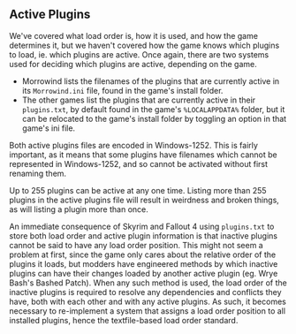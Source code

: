 ## Active Plugins

We've covered what load order is, how it is used, and how the game determines it, but we haven't covered how the game knows which plugins to load, ie. which plugins are active. Once again, there are two systems used for deciding which plugins are active, depending on the game.

- Morrowind lists the filenames of the plugins that are currently active in its `Morrowind.ini` file, found in the game's install folder.
- The other games list the plugins that are currently active in their `plugins.txt`, by default found in the game's `%LOCALAPPDATA%` folder, but it can be relocated to the game's install folder by toggling an option in that game's ini file.

Both active plugins files are encoded in Windows-1252. This is fairly important, as it means that some plugins have filenames which cannot be represented in Windows-1252, and so cannot be activated without first renaming them.

Up to 255 plugins can be active at any one time. Listing more than 255 plugins in the active plugins file will result in weirdness and broken things, as will listing a plugin more than once.

An immediate consequence of Skyrim and Fallout 4 using `plugins.txt` to store both load order and active plugin information is that inactive plugins cannot be said to have any load order position. This might not seem a problem at first, since the game only cares about the relative order of the plugins it loads, but modders have engineered methods by which inactive plugins can have their changes loaded by another active plugin (eg. Wrye Bash's Bashed Patch). When any such method is used, the load order of the inactive plugins is required to resolve any dependencies and conflicts they have, both with each other and with any active plugins. As such, it becomes necessary to re-implement a system that assigns a load order position to all installed plugins, hence the textfile-based load order standard.

